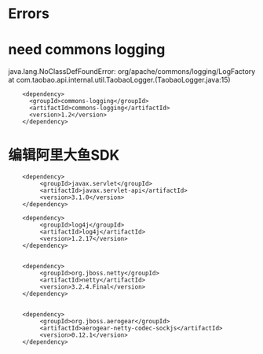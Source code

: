 
# Errors

#  need commons logging
java.lang.NoClassDefFoundError: org/apache/commons/logging/LogFactory  
at com.taobao.api.internal.util.TaobaoLogger.<clinit>(TaobaoLogger.java:15)  

```  
    <dependency>
      <groupId>commons-logging</groupId>
      <artifactId>commons-logging</artifactId>
      <version>1.2</version>
    </dependency>
```  


# 编辑阿里大鱼SDK    

```  
	<dependency>
		 <groupId>javax.servlet</groupId>
		 <artifactId>javax.servlet-api</artifactId>
		 <version>3.1.0</version>
	</dependency>
		
	<dependency>
		 <groupId>log4j</groupId>
		 <artifactId>log4j</artifactId>
		 <version>1.2.17</version>
	</dependency>


	<dependency>
		 <groupId>org.jboss.netty</groupId>
		 <artifactId>netty</artifactId>
		 <version>3.2.4.Final</version>
	</dependency>


	<dependency>
		 <groupId>org.jboss.aerogear</groupId>
		 <artifactId>aerogear-netty-codec-sockjs</artifactId>
		 <version>0.12.1</version>
	</dependency>

```  

